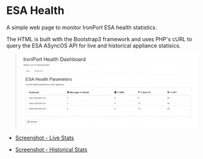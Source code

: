 # ESA Health

A simple web page to monitor IronPort ESA health statistics. 

The HTML is built with the Bootstrap3 framework and uses PHP's cURL to query the ESA ASyncOS API for live and historical appliance statisics.

> ![Screenshot](https://github.com/blandco/esa-health/blob/master/esa-dashboard-gif.gif)

* [Screenshot - Live Stats](https://github.com/blandco/esa-health/blob/master/esa-dashboard-live.png)

* [Screenshot - Historical Stats](https://github.com/blandco/esa-health/blob/master/esa-dashboard-hist.png)

